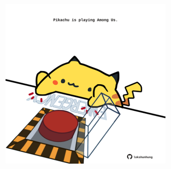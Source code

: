 <!-- built at 12/09/2025, 10:00:29 UTC -->
<p align="center">
  <img width="500" height="500" src="./ReadmeImage.svg">
</p>
